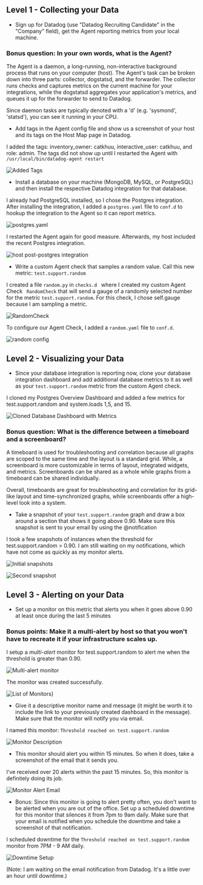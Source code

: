 ## Level 1 - Collecting your Data

* Sign up for Datadog (use "Datadog Recruiting Candidate" in the "Company" field), get the Agent reporting metrics from your local machine.

 ### Bonus question: In your own words, what is the Agent?

 The Agent is a daemon, a long-running, non-interactive background process that runs on your computer (host). The Agent's task can be broken down into three parts: collector, dogstatsd, and the forwarder. The collector runs checks and captures metrics on the current machine for your integrations, while the dogstatsd aggregates your application's metrics, and queues it up for the forwarder to send to Datadog.

 Since daemon tasks are typically denoted with a 'd' (e.g. 'sysmond', 'statsd'), you can see it running in your CPU.

* Add tags in the Agent config file and show us a screenshot of your host and its tags on the Host Map page in Datadog.

I added the tags: inventory_owner: catkhuu, interactive_user: catkhuu, and role: admin. The tags did not show up until I restarted the Agent with ``` /usr/local/bin/datadog-agent restart ```

![Added Tags](https://github.com/catkhuu/hiring-engineers/blob/catkhuu-support-eng/images/dd_host_map_with_tags.png)


* Install a database on your machine (MongoDB, MySQL, or PostgreSQL) and then install the respective Datadog integration for that database.

I already had PostgreSQL installed, so I chose the Postgres integration. After installing the integration, I added a ``` postgres.yaml ``` file to ``` conf.d ``` to hookup the integration to the Agent so it can report metrics.

![postgres.yaml](https://github.com/catkhuu/hiring-engineers/blob/catkhuu-support-eng/images/dd_postgres_yaml.png)

I restarted the Agent again for good measure. Afterwards, my host included the recent Postgres integration.

![host post-postgres integration](https://github.com/catkhuu/hiring-engineers/blob/catkhuu-support-eng/images/dd_postgres_yaml.png)

* Write a custom Agent check that samples a random value. Call this new metric: `test.support.random`

I created a file ``` random.py ``` in ```checks.d ``` where I created my custom Agent Check ``` RandomCheck``` that will send a gauge of a randomly selected number for the metric ``` test.support.random ```. For this check, I chose self.gauge because I am sampling a metric.

![RandomCheck](https://github.com/catkhuu/hiring-engineers/blob/catkhuu-support-eng/images/dd_random_py.png)

To configure our Agent Check, I added a ``` random.yaml ``` file to ``` conf.d ```.  

![random config](https://github.com/catkhuu/hiring-engineers/blob/catkhuu-support-eng/images/dd_random_yaml.png)


## Level 2 - Visualizing your Data

* Since your database integration is reporting now, clone your database integration dashboard and add additional database metrics to it as well as your `test.support.random` metric from the custom Agent check.

I cloned my Postgres Overview Dashboard and added a few metrics for test.support.random and system.loads 1,5, and 15.

![Cloned Database Dashboard with Metrics](https://github.com/catkhuu/hiring-engineers/blob/catkhuu-support-eng/images/dd_updated_cloned_dashboard.png)

### Bonus question: What is the difference between a timeboard and a screenboard?

A timeboard is used for troubleshooting and correlation because all graphs are scoped to the same time and the layout is a standard grid. While, a screenboard is more customizable in terms of layout, integrated widgets, and metrics. Screenboards can be shared as a whole while graphs from a timeboard can be shared individually.

Overall, timeboards are great for troubleshooting and correlation for its grid-like layout and time-synchronized graphs, while screenboards offer a high-level look into a system. 


* Take a snapshot of your `test.support.random` graph and draw a box around a section that shows it going above 0.90. Make sure this snapshot is sent to your email by using the @notification

I took a few snapshots of instances when the threshold for test.support.random > 0.90. I am still waiting on my notifications, which have not come as quickly as my monitor alerts.

![Initial snapshots](https://github.com/catkhuu/hiring-engineers/blob/catkhuu-support-eng/images/dd_snapshot_test_support_random.png)

![Second snapshot](https://github.com/catkhuu/hiring-engineers/blob/catkhuu-support-eng/images/dd_second_snapshot.png)


## Level 3 - Alerting on your Data

* Set up a monitor on this metric that alerts you when it goes above 0.90 at least once during the last 5 minutes

### Bonus points:  Make it a multi-alert by host so that you won't have to recreate it if your infrastructure scales up.

I setup a *multi-alert* monitor for test.support.random to alert me when the threshold is greater than 0.90.

![Multi-alert monitor](https://github.com/catkhuu/hiring-engineers/blob/catkhuu-support-eng/images/dd_monitor_setup_form.png)

The monitor was created successfully.

![List of Monitors](https://github.com/catkhuu/hiring-engineers/blob/catkhuu-support-eng/images/dd_monitors_listed.png))

* Give it a descriptive monitor name and message (it might be worth it to include the link to your previously created dashboard in the message).  Make sure that the monitor will notify you via email.

I named this monitor: ``` Threshold reached on test.support.random ```

![Monitor Description](https://github.com/catkhuu/hiring-engineers/blob/catkhuu-support-eng/images/dd_monitor_description.png)

* This monitor should alert you within 15 minutes. So when it does, take a screenshot of the email that it sends you.

I've received over 20 alerts within the past 15 minutes. So, this monitor is definitely doing its job.

![Monitor Alert Email](https://github.com/catkhuu/hiring-engineers/blob/catkhuu-support-eng/images/dd_email_notif_threshold_reached.png)

* Bonus: Since this monitor is going to alert pretty often, you don't want to be alerted when you are out of the office. Set up a scheduled downtime for this monitor that silences it from 7pm to 9am daily. Make sure that your email is notified when you schedule the downtime and take a screenshot of that notification.

I scheduled downtime for the ``` Threshold reached on test.support.random ``` monitor from 7PM - 9 AM daily.

![Downtime Setup](https://github.com/catkhuu/hiring-engineers/blob/catkhuu-support-eng/images/dd_downtime_setup.png)

(Note: I am waiting on the email notification from Datadog. It's a little over an hour until downtime.)

